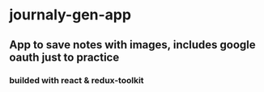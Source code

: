# journaly-gen-app
## App to save notes with images, includes google oauth just to practice
### builded with react & redux-toolkit 
